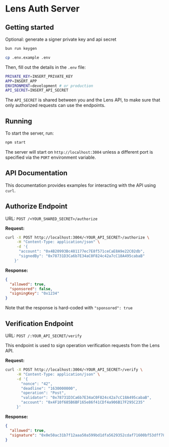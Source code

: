 # Lens Auth Server

## Getting started

Optional: generate a signer private key and api secret

```bash
bun run keygen
```

```bash
cp .env.example .env
```

Then, fill out the details in the `.env` file:

```bash
PRIVATE_KEY=INSERT_PRIVATE_KEY
APP=INSERT_APP
ENVIRONMENT=development # or production
API_SECRET=INSERT_API_SECRET
```

The `API_SECRET` is shared between you and the Lens API, to make sure that only authorized requests can use the endpoints.

## Running

To start the server, run:

```bash
npm start
```

The server will start on `http://localhost:3004` unless a different port is specified via the `PORT` environment variable.

## API Documentation

This documentation provides examples for interacting with the API using `curl`.

## Authorize Endpoint

URL: `POST /<YOUR_SHARED_SECRET>/authorize`

**Request:**

```bash
curl -X POST http://localhost:3004/<YOUR_API_SECRET>/authorize \
     -H "Content-Type: application/json" \
     -d '{
      "account": "0x4B20993Bc481177ec7E8f571ceCaE8A9e22C02db",
      "signedBy": "0x78731D3Ca6b7E34aC0F824c42a7cC18A495cabaB"
    }'
```

**Response:**

```json
{
  "allowed": true,
  "sponsored": false,
  "signingKey": "0x1234"
}
```

Note that the response is hard-coded with `"sponsored": true` 

## Verification Endpoint

URL: `POST /:YOUR_API_SECRET/verify`

This endpoint is used to sign operation verification requests from the Lens API.

**Request:**

```bash
curl -X POST http://localhost:3004/<YOUR_API_SECRET>/verify \
     -H "Content-Type: application/json" \
     -d '{
       "nonce": "42",
       "deadline": "1630000000",
       "operation": "Post",
       "validator": "0x78731D3Ca6b7E34aC0F824c42a7cC18A495cabaB",
       "account": "0x4F10f685B6BF165e86f41CDf4a906B17F295C235"
     }'
```

**Response:**

```json
{
  "allowed": true,
  "signature": "0x0e50ac31b7f12aaa50a599bd1dfa5629352cdaf71600bf53dff788c56db398f133fa20efd732980fdb855c300d2052884d30fa6bc149e93f302391b0914069b31b"
}
```
